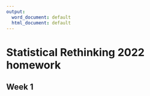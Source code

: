 ```yaml
---
output:
  word_document: default
  html_document: default
---
```

# Statistical Rethinking 2022 homework
## Week 1

